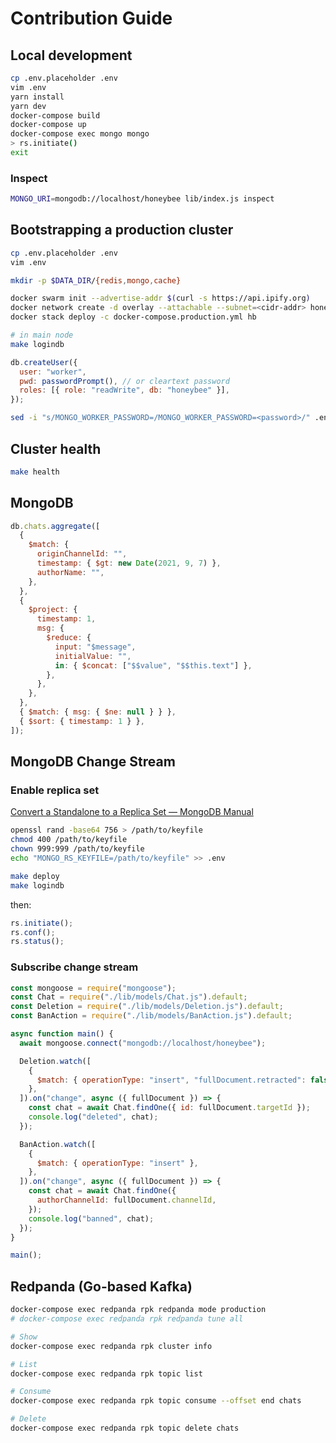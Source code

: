 # Contribution Guide

## Local development

```bash
cp .env.placeholder .env
vim .env
yarn install
yarn dev
docker-compose build
docker-compose up
docker-compose exec mongo mongo
> rs.initiate()
exit
```

### Inspect

```bash
MONGO_URI=mongodb://localhost/honeybee lib/index.js inspect
```

## Bootstrapping a production cluster

```bash
cp .env.placeholder .env
vim .env

mkdir -p $DATA_DIR/{redis,mongo,cache}

docker swarm init --advertise-addr $(curl -s https://api.ipify.org)
docker network create -d overlay --attachable --subnet=<cidr-addr> honeybee
docker stack deploy -c docker-compose.production.yml hb
```

```bash
# in main node
make logindb
```

```js
db.createUser({
  user: "worker",
  pwd: passwordPrompt(), // or cleartext password
  roles: [{ role: "readWrite", db: "honeybee" }],
});
```

```bash
sed -i "s/MONGO_WORKER_PASSWORD=/MONGO_WORKER_PASSWORD=<password>/" .env
```

## Cluster health

```bash
make health
```

## MongoDB

```js
db.chats.aggregate([
  {
    $match: {
      originChannelId: "",
      timestamp: { $gt: new Date(2021, 9, 7) },
      authorName: "",
    },
  },
  {
    $project: {
      timestamp: 1,
      msg: {
        $reduce: {
          input: "$message",
          initialValue: "",
          in: { $concat: ["$$value", "$$this.text"] },
        },
      },
    },
  },
  { $match: { msg: { $ne: null } } },
  { $sort: { timestamp: 1 } },
]);
```

## MongoDB Change Stream

### Enable replica set

[Convert a Standalone to a Replica Set — MongoDB Manual](https://docs.mongodb.com/manual/tutorial/convert-standalone-to-replica-set/)

```bash
openssl rand -base64 756 > /path/to/keyfile
chmod 400 /path/to/keyfile
chown 999:999 /path/to/keyfile
echo "MONGO_RS_KEYFILE=/path/to/keyfile" >> .env

make deploy
make logindb
```

then:

```js
rs.initiate();
rs.conf();
rs.status();
```

### Subscribe change stream

```js
const mongoose = require("mongoose");
const Chat = require("./lib/models/Chat.js").default;
const Deletion = require("./lib/models/Deletion.js").default;
const BanAction = require("./lib/models/BanAction.js").default;

async function main() {
  await mongoose.connect("mongodb://localhost/honeybee");

  Deletion.watch([
    {
      $match: { operationType: "insert", "fullDocument.retracted": false },
    },
  ]).on("change", async ({ fullDocument }) => {
    const chat = await Chat.findOne({ id: fullDocument.targetId });
    console.log("deleted", chat);
  });

  BanAction.watch([
    {
      $match: { operationType: "insert" },
    },
  ]).on("change", async ({ fullDocument }) => {
    const chat = await Chat.findOne({
      authorChannelId: fullDocument.channelId,
    });
    console.log("banned", chat);
  });
}

main();
```

## Redpanda (Go-based Kafka)

```bash
docker-compose exec redpanda rpk redpanda mode production
# docker-compose exec redpanda rpk redpanda tune all

# Show
docker-compose exec redpanda rpk cluster info

# List
docker-compose exec redpanda rpk topic list

# Consume
docker-compose exec redpanda rpk topic consume --offset end chats

# Delete
docker-compose exec redpanda rpk topic delete chats
```
